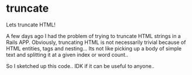 # truncate

Lets truncate HTML!

A few days ago I had the problem of trying to truncate HTML strings in a Rails APP.
Obviously, truncating HTML is not necessarily trivial because of HTML entities, tags and nesting... Its not like picking up a body of simple text and splitting it at a given index or word count..

So I sketched up this code.. IDK if it can be useful to anyone..
